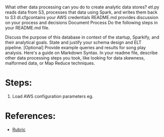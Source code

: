 What other data processing can you do to create analytic data stores?
etl.py reads data from S3, processes that data using Spark, and writes them back to S3
dl.cfgcontains your AWS credentials
README.md provides discussion on your process and decisions
Document Process
Do the following steps in your README.md file.

Discuss the purpose of this database in context of the startup, Sparkify, and their analytical goals.
State and justify your schema design and ELT pipeline.
[Optional] Provide example queries and results for song play analysis.
Here's a guide on Markdown Syntax.
In your readme file, describe other data processing steps you took, like looking for data skewness, malformed data, or Map Reduce techniques.


# Steps:
1. Load AWS configuration parameters eg. 

# References:

- [Rubric](https://review.udacity.com/#!/rubrics/2502/view)